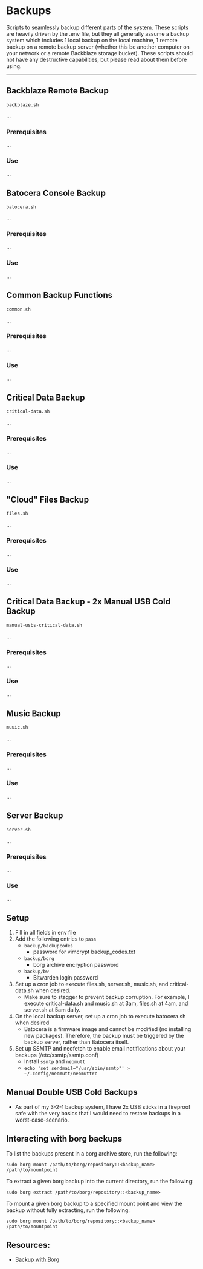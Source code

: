 # Backups

Scripts to seamlessly backup different parts of the system.
These scripts are heavily driven by the .env file, but they all generally assume a backup system which includes 1 local backup on the local machine, 1 remote backup on a remote backup server (whether this be another computer on your network or a remote Backblaze storage bucket).
These scripts should not have any destructive capabilities, but please read about them before using.

---

## Backblaze Remote Backup
`backblaze.sh`

...

### Prerequisites
...

### Use
...


## Batocera Console Backup
`batocera.sh`

...

### Prerequisites
...

### Use
...


## Common Backup Functions
`common.sh`

...

### Prerequisites
...

### Use
...


## Critical Data Backup
`critical-data.sh`

...

### Prerequisites
...

### Use
...


## "Cloud" Files Backup
`files.sh`

...

### Prerequisites
...

### Use
...


## Critical Data Backup - 2x Manual USB Cold Backup
`manual-usbs-critical-data.sh`

...

### Prerequisites
...

### Use
...


## Music Backup
`music.sh`

...

### Prerequisites
...

### Use
...


## Server Backup
`server.sh`

...

### Prerequisites
...

### Use
...









## Setup
1. Fill in all fields in env file
2. Add the following entries to `pass`
    - `backup/backupcodes`
        - password for vimcrypt backup_codes.txt
    - `backup/borg`
        - borg archive encryption password
    - `backup/bw`
        - Bitwarden login password
5. Set up a cron job to execute files.sh, server.sh, music.sh, and critical-data.sh when desired.
    - Make sure to stagger to prevent backup corruption. For example, I execute critical-data.sh and music.sh at 3am, files.sh at 4am, and server.sh at 5am daily.
6. On the local backup server, set up a cron job to execute batocera.sh when desired
    - Batocera is a firmware image and cannot be modified (no installing new packages). Therefore, the backup must be triggered by the backup server, rather than Batocera itself.
7. Set up SSMTP and neofetch to enable email notifications about your backups (/etc/ssmtp/ssmtp.conf)
    - Install `ssmtp` and `neomutt`
    - `echo 'set sendmail="/usr/sbin/ssmtp"' > ~/.config/neomutt/neomuttrc`


## Manual Double USB Cold Backups
- As part of my 3-2-1 backup system, I have 2x USB sticks in a fireproof safe with the very basics that I would need to restore backups in a worst-case-scenario.


## Interacting with borg backups
To list the backups present in a borg archive store, run the following:

`sudo borg mount /path/to/borg/repository::<backup_name> /path/to/mountpoint`


To extract a given borg backup into the current directory, run the following:

`sudo borg extract /path/to/borg/repository::<backup_name>`


To mount a given borg backup to a specified mount point and view the backup without fully extracting, run the following:

`sudo borg mount /path/to/borg/repository::<backup_name> /path/to/mountpoint`


## Resources:
- [Backup with Borg](https://jstaf.github.io/2018/03/12/backups-with-borg-rsync.html)

